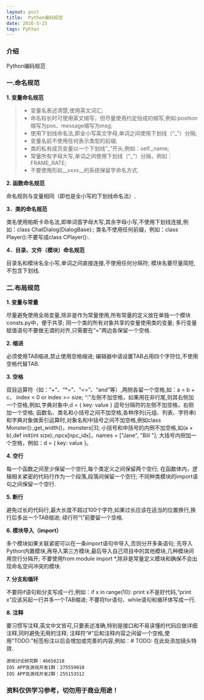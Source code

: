 ```yaml
---
layout: post
title:  Python编码规范
date: 2016-5-25
tags: Pyhton
---
```



### 介绍

Python编码规范


### 一.命名规范

**1. 变量命名规范**

> * 变量名表述清楚,使用英文词汇;
> * 命名较长时可使用英文缩写，但尽量使用约定俗成的缩写,例如:position缩写为pos、message缩写为msg;
> * 使用下划线命名法,即全小写英文字母,单词之间使用下划线（“_”）分隔;
> * 变量名前不使用任何表示类型的前缀;
> * 类的私有成员变量以一个下划线“_”开头,例如：self._name;
> * 常量所有字母大写,单词之间使用下划线（“_”）分隔，例如：FRAME_RATE;
> * 不要使用形如__xxxx__的系统保留字命名方式.


**2. 函数命名规范**

命名规则与变量相同（即也是全小写的下划线命名法）.

**3．类的命名规范**

类名使用帕斯卡命名法,即单词首字母大写,其余字母小写,不使用下划线连接,例如：class ChatDialog(DialogBase):;
类名不使用任何前缀，例如：class Player():不要写成class CPlayer():.


**4．目录、文件（模块）命名规范**

目录名和模块名全小写,单词之间直接连接,不使用任何分隔符;
模块名要尽量简短,不包含下划线.

### 二.布局规范

**1. 变量与常量**


尽量避免使用全局变量,除非是作为常量使用,所有常量的定义放在单独一个模块consts.py中，便于共享;
同一个类的所有对象共享的变量使用类的变量;
多行变量赋值语句不要做无谓的对齐,只需要在“=”两边各保留一个空格.

**2.	缩进**

必须使用TAB缩进,禁止使用空格缩进;
编辑器中请设置TAB占用四个字符位,不使用空格代替TAB.

**3. 空格**

双目运算符（如：“+”、“*=”、“<=”、“and”等）,两侧各留一个空格,如：a = b + c、 index < 0 or index >= size;
“:”左侧不加空格，如果用在非行尾,则其右侧加一个空格,例如,字典对象中,d = { key: value }
逗号分隔符的左侧不加空格，右侧加一个空格;
函数名、类名和小括号之间不加空格,各种序列(元组、列表、字符串)和字典对象做索引运算时,对象名和中括号之间不加空格,例如class Monster():,get_width()，monsters[3];
小括号和中括号的内侧不加空格,如(a + b),def init(int size):,npcs[npc_idx]，names = ["Jane", "Bill "];
大括号内侧加一个空格，例如：d = { key: value }。

**4. 空行**

每一个函数之间至少保留一个空行,每个类定义之间保留两个空行;
在函数体内，逻辑相关紧密的代码行作为一个段落,段落间保留一个空行;
不同种类模块的import语句之间保留一个空行.

**5. 断行**

避免过长的代码行,最大长度不超过100个字符,如果过长应该在适当的位置换行,换行后多出一个TAB缩进;
续行符“\”前要留一个空格.

**6. 模块导入（import）**

多个模块如果关联紧密可以在一条import语句中导入,否则分开多条语句;
先导入Python内置模块,再导入第三方模块,最后导入自己项目中的其他模块,几种模块间用空行分隔开;
不要使用from module import *,除非是常量定义模块和确保不会出现命名空间冲突的模块.

**7. 分支和循环**

不要将if语句和分支写成一行,例如：if x in range(10): print x不是好代码,“print x”应该另起一行并多一个TAB缩进;
不要将for语句、while语句和循环体写成一行.

**8. 注释**

要习惯写注释,英文中文皆可,只要表述准确,特别是接口和不易读懂的代码应做详细注释,同时避免无用的注释;
注释符“#”后和注释内容之间留一个空格,使用“TODO:”标签标注以后会增加或完善的内容,例如：# TODO: 在此处添加镜头特效.















``` 
游戏讨论研究群：46658218
IOS APP及游戏开发1群：275559010
IOS APP及游戏开发2群：255153512
``` 

### 资料仅供学习参考，切勿用于商业用途！